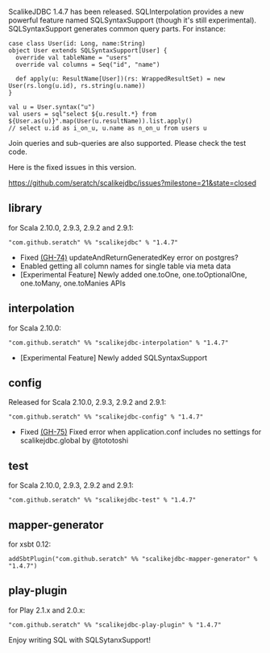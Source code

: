 ScalikeJDBC 1.4.7 has been released. SQLInterpolation provides a new powerful feature named SQLSyntaxSupport (though it's still experimental). SQLSyntaxSupport generates common query parts. For instance:

    case class User(id: Long, name:String)
    object User extends SQLSyntaxSupport[User] {
      override val tableName = "users"
      override val columns = Seq("id", "name")
      
      def apply(u: ResultName[User])(rs: WrappedResultSet) = new User(rs.long(u.id), rs.string(u.name))
    }
    
    val u = User.syntax("u")
    val users = sql"select ${u.result.*} from ${User.as(u)}".map(User(u.resultName)).list.apply()
    // select u.id as i_on_u, u.name as n_on_u from users u

Join queries and sub-queries are also supported. Please check the test code.

Here is the fixed issues in this version.

https://github.com/seratch/scalikejdbc/issues?milestone=21&state=closed


## library

for Scala 2.10.0, 2.9.3, 2.9.2 and 2.9.1:

    "com.github.seratch" %% "scalikejdbc" % "1.4.7"

* Fixed [(GH-74)](https://github.com/seratch/scalikejdbc/issues/74) updateAndReturnGeneratedKey error on postgres?
* Enabled getting all column names for single table via meta data
* [Experimental Feature] Newly added one.toOne, one.toOptionalOne, one.toMany, one.toManies APIs


## interpolation

for Scala 2.10.0:

    "com.github.seratch" %% "scalikejdbc-interpolation" % "1.4.7"

* [Experimental Feature] Newly added SQLSyntaxSupport


## config

Released for Scala 2.10.0, 2.9.3, 2.9.2 and 2.9.1:

    "com.github.seratch" %% "scalikejdbc-config" % "1.4.7"

* Fixed [(GH-75)](https://github.com/seratch/scalikejdbc/issues/75) Fixed error when application.conf includes no settings for scalikejdbc.global by @tototoshi


## test

for Scala 2.10.0, 2.9.3, 2.9.2 and 2.9.1:

    "com.github.seratch" %% "scalikejdbc-test" % "1.4.7"

## mapper-generator

for xsbt 0.12:

    addSbtPlugin("com.github.seratch" %% "scalikejdbc-mapper-generator" % "1.4.7")

## play-plugin

for Play 2.1.x and 2.0.x:

    "com.github.seratch" %% "scalikejdbc-play-plugin" % "1.4.7"


Enjoy writing SQL with SQLSytanxSupport!

